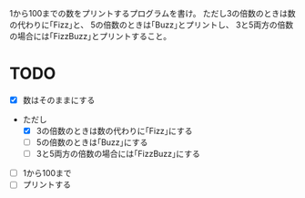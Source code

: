 1から100までの数をプリントするプログラムを書け。 ただし3の倍数のときは数の代わりに｢Fizz｣と、 5の倍数のときは｢Buzz｣とプリントし、 3と5両方の倍数の場合には｢FizzBuzz｣とプリントすること。

# TODO

- [x] 数はそのままにする
- ただし
    - [x] 3の倍数のときは数の代わりに｢Fizz｣にする
    - [ ] 5の倍数のときは｢Buzz｣にする
    - [ ] 3と5両方の倍数の場合には｢FizzBuzz｣にする
- [ ] 1から100まで
- [ ] プリントする
